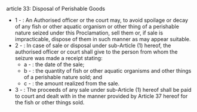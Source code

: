 article 33: Disposal of Perishable Goods

<ul>
			<li>1 - : An Authorised officer or the court may, to avoid spoilage or decay of any fish or other aquatic organism or other thing of a perishable nature seized under this Proclamation, sell them or, if sale is impracticable, dispose of them in such manner as may appear suitable.<ul>
			</ul></li>			<li>2 - : In case of sale or disposal under sub-Article (1) hereof, the authorised officer or court shall give to the person from whom the seizure was made a receipt stating:<ul>
						<li>a - : the date of the sale;<ul>
						</ul></li>						<li>b - : the quantity of fish or other aquatic organisms and other things of a perishable nature sold; and<ul>
						</ul></li>						<li>c - : the amount realized from the sale.<ul>
						</ul></li>			</ul></li>			<li>3 - : The proceeds of any sale under sub-Article (1) hereof shall be paid to court and dealt with in the manner provided by Article 37 hereof for the fish or other things sold.<ul>
			</ul></li></ul>